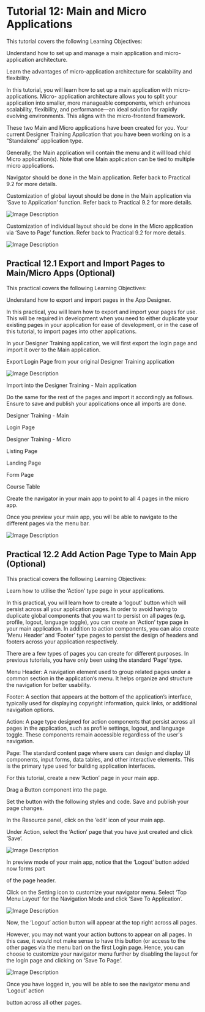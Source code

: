 # Tutorial 12: Main and Micro Applications

This tutorial covers the following Learning Objectives:



Understand how to set up and manage a main application and micro-application architecture.

Learn the advantages of micro-application architecture for scalability and flexibility.



In this tutorial, you will learn how to set up a main application with micro-applications. Micro- application architecture allows you to split your application into smaller, more manageable components, which enhances scalability, flexibility, and performance—an ideal solution for rapidly evolving environments. This aligns with the micro-frontend framework.

These two Main and Micro applications have been created for you. Your current Designer Training Application that you have been working on is a “Standalone” application type.





Generally, the Main application will contain the menu and it will load child Micro application(s). Note that one Main application can be tied to multiple micro applications.





Navigator should be done in the Main application. Refer back to Practical 9.2 for more details.



Customization of global layout should be done in the Main application via ‘Save to Application’ function. Refer back to Practical 9.2 for more details.



![Image Description](./images/image_65.jpeg)



Customization of individual layout should be done in the Micro application via ‘Save to Page’ function. Refer back to Practical 9.2 for more details.



![Image Description](./images/image_66.jpeg)



## Practical 12.1 Export and Import Pages to Main/Micro Apps (Optional)

This practical covers the following Learning Objectives:



Understand how to export and import pages in the App Designer.



In this practical, you will learn how to export and import your pages for use. This will be required in development when you need to either duplicate your existing pages in your application for ease of development, or in the case of this tutorial, to import pages into other applications.

In your Designer Training application, we will first export the login page and import it over to the Main application.

Export Login Page from your original Designer Training application





![Image Description](./images/image_67.jpeg)



Import into the Designer Training - Main application



Do the same for the rest of the pages and import it accordingly as follows. Ensure to save and publish your applications once all imports are done.

Designer Training - Main

Login Page

Designer Training - Micro

Listing Page

Landing Page

Form Page

Course Table



Create the navigator in your main app to point to all 4 pages in the micro app.



Once you preview your main app, you will be able to navigate to the different pages via the menu bar.



![Image Description](./images/image_68.jpeg)



## Practical 12.2 Add Action Page Type to Main App (Optional)



This practical covers the following Learning Objectives:



Learn how to utilise the ‘Action’ type page in your applications.



In this practical, you will learn how to create a ‘logout’ button which will persist across all your application pages. In order to avoid having to duplicate global components that you want to persist on all pages (e.g. profile, logout, language toggle), you can create an ‘Action’ type page in your main application. In addition to action components, you can also create ‘Menu Header’ and ‘Footer’ type pages to persist the design of headers and footers across your application respectively.





There are a few types of pages you can create for different purposes. In previous tutorials, you have only been using the standard ‘Page’ type.

Menu Header: A navigation element used to group related pages under a common section in the application’s menu. It helps organize and structure the navigation for better usability.

Footer: A section that appears at the bottom of the application’s interface, typically used for displaying copyright information, quick links, or additional navigation options.

Action: A page type designed for action components that persist across all pages in the application, such as profile settings, logout, and language toggle. These components remain accessible regardless of the user's navigation.

Page: The standard content page where users can design and display UI components, input forms, data tables, and other interactive elements. This is the primary type used for building application interfaces.





For this tutorial, create a new ‘Action’ page in your main app.





Drag a Button component into the page.



Set the button with the following styles and code. Save and publish your page changes.





In the Resource panel, click on the ‘edit’ icon of your main app.



Under Action, select the ‘Action’ page that you have just created and click ‘Save’.





![Image Description](./images/image_69.jpeg)



In preview mode of your main app, notice that the ‘Logout’ button added now forms part

of the page header.



Click on the Setting icon to customize your navigator menu. Select ‘Top Menu Layout’ for the Navigation Mode and click ‘Save To Application’.



![Image Description](./images/image_70.jpeg)



Now, the ‘Logout’ action button will appear at the top right across all pages.



However, you may not want your action buttons to appear on all pages. In this case, it would not make sense to have this button (or access to the other pages via the menu bar) on the first Login page. Hence, you can choose to customize your navigator menu further by disabling the layout for the login page and clicking on ‘Save To Page’.



![Image Description](./images/image_71.jpeg)



Once you have logged in, you will be able to see the navigator menu and ‘Logout’ action

button across all other pages.



